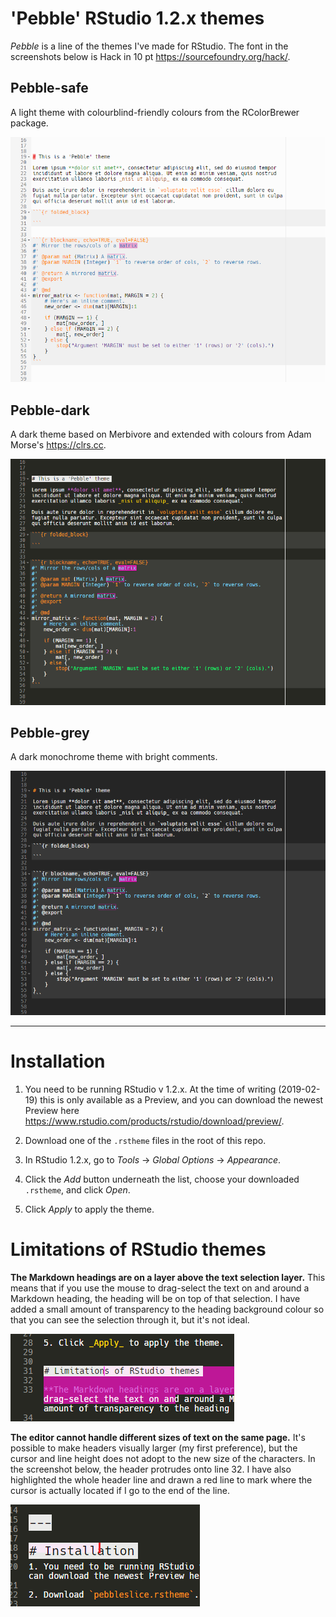 # 'Pebble' RStudio 1.2.x themes

_Pebble_ is a line of the themes I've made for RStudio. The font in the screenshots below is Hack in 10 pt <https://sourcefoundry.org/hack/>.


## Pebble-safe

A light theme with colourblind-friendly colours from the RColorBrewer package.

![](images/pebble-safe.png)



## Pebble-dark

A dark theme based on Merbivore and extended with colours from Adam Morse's <https://clrs.cc>.

![](images/pebble-dark.png)



## Pebble-grey

A dark monochrome theme with bright comments.

![](images/pebble-grey.png)


---


# Installation

1. You need to be running RStudio v 1.2.x. At the time of writing (2019-02-19) this is only available as a Preview, and you can download the newest Preview here <https://www.rstudio.com/products/rstudio/download/preview/>.

2. Download one of the `.rstheme` files in the root of this repo.

3. In RStudio 1.2.x, go to _Tools_ → _Global Options_ → _Appearance_.

4. Click the _Add_ button underneath the list, choose your downloaded `.rstheme`, and click _Open_.

5. Click _Apply_ to apply the theme.


# Limitations of RStudio themes

**The Markdown headings are on a layer above the text selection layer.** This means that if you use the mouse to drag-select the text on and around a Markdown heading, the heading will be on top of that selection. I have added a small amount of transparency to the heading background colour so that you can see the selection through it, but it's not ideal.

![](images/limitation1.png)


**The editor cannot handle different sizes of text on the same page.** It's possible to make headers visually larger (my first preference), but the cursor and line height does not adopt to the new size of the characters. In the screenshot below, the header protrudes onto line 32. I have also highlighted the whole header line and drawn a red line to mark where the cursor is actually located if I go to the end of the line.

![](images/limitation2.png)
